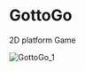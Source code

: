 # GottoGo
2D platform Game

![GottoGo_1](https://user-images.githubusercontent.com/93322108/209854378-8a92bb84-16a1-4755-a808-7981a4db8646.png)
